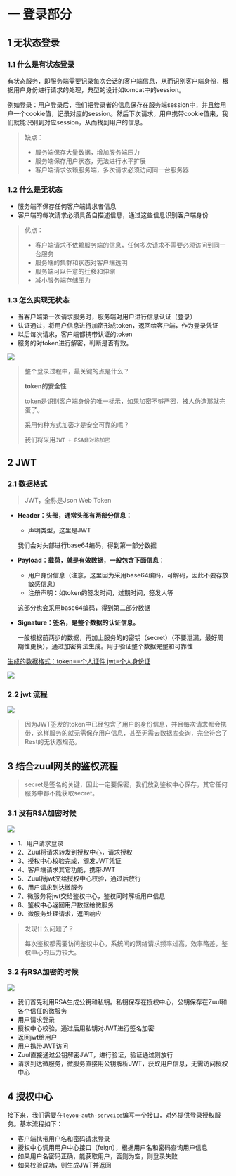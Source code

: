 # 一 登录部分

## 1 无状态登录

### 1.1 什么是有状态登录

有状态服务，即服务端需要记录每次会话的客户端信息，从而识别客户端身份，根据用户身份进行请求的处理，典型的设计如tomcat中的session。

例如登录：用户登录后，我们把登录者的信息保存在服务端session中，并且给用户一个cookie值，记录对应的session。然后下次请求，用户携带cookie值来，我们就能识别到对应session，从而找到用户的信息。

> 缺点：
>
> - 服务端保存大量数据，增加服务端压力
> - 服务端保存用户状态，无法进行水平扩展
> - 客户端请求依赖服务端，多次请求必须访问同一台服务器
>



### 1.2 什么是无状态

- 服务端不保存任何客户端请求者信息
- 客户端的每次请求必须具备自描述信息，通过这些信息识别客户端身份

> 优点：
>
> - 客户端请求不依赖服务端的信息，任何多次请求不需要必须访问到同一台服务
> - 服务端的集群和状态对客户端透明
> - 服务端可以任意的迁移和伸缩
> - 减小服务端存储压力



### 1.3 怎么实现无状态

- 当客户端第一次请求服务时，服务端对用户进行信息认证（登录）
- 认证通过，将用户信息进行加密形成token，返回给客户端，作为登录凭证
- 以后每次请求，客户端都携带认证的token
- 服务的对token进行解密，判断是否有效。

![](img/wuzhuangtai_01.png)



> 整个登录过程中，最关键的点是什么？
>
> **token的安全性**
>
> token是识别客户端身份的唯一标示，如果加密不够严密，被人伪造那就完蛋了。
>
> 采用何种方式加密才是安全可靠的呢？
>
> 我们将采用`JWT + RSA非对称加密`
>

## 2 JWT

### 2.1 数据格式

> JWT，全称是Json Web Token

- **Header：头部，通常头部有两部分信息：**

  - 声明类型，这里是JWT

  我们会对头部进行base64编码，得到第一部分数据

- **Payload：载荷，就是有效数据，一般包含下面信息**：

  - 用户身份信息（注意，这里因为采用base64编码，可解码，因此不要存放敏感信息）
  - 注册声明：如token的签发时间，过期时间，签发人等

  这部分也会采用base64编码，得到第二部分数据

- **Signature：签名，是整个数据的认证信息。**

  一般根据前两步的数据，再加上服务的的密钥（secret）（不要泄漏，最好周期性更换），通过加密算法生成。用于验证整个数据完整和可靠性

<u>生成的数据格式：token==个人证件  jwt=个人身份证</u>

![](img/jwt_01.png)

### 2.2 jwt 流程

![](img/jwt_02.png)

> 因为JWT签发的token中已经包含了用户的身份信息，并且每次请求都会携带，这样服务的就无需保存用户信息，甚至无需去数据库查询，完全符合了Rest的无状态规范。





## 3 结合zuul网关的鉴权流程 

> secret是签名的关键，因此一定要保密，我们放到鉴权中心保存，其它任何服务中都不能获取secret。

### 3.1 没有RSA加密时候

![](img/jwt_03.png)

- 1、用户请求登录
- 2、Zuul将请求转发到授权中心，请求授权
- 3、授权中心校验完成，颁发JWT凭证
- 4、客户端请求其它功能，携带JWT
- 5、Zuul将jwt交给授权中心校验，通过后放行
- 6、用户请求到达微服务
- 7、微服务将jwt交给鉴权中心，鉴权同时解析用户信息
- 8、鉴权中心返回用户数据给微服务
- 9、微服务处理请求，返回响应

> 发现什么问题了？
>
> 每次鉴权都需要访问鉴权中心，系统间的网络请求频率过高，效率略差，鉴权中心的压力较大。



### 3.2 有RSA加密的时候

![](img/jwt_04.png)



- 我们首先利用RSA生成公钥和私钥。私钥保存在授权中心，公钥保存在Zuul和各个信任的微服务
- 用户请求登录
- 授权中心校验，通过后用私钥对JWT进行签名加密
- 返回jwt给用户
- 用户携带JWT访问
- Zuul直接通过公钥解密JWT，进行验证，验证通过则放行
- 请求到达微服务，微服务直接用公钥解析JWT，获取用户信息，无需访问授权中心



## 4 授权中心

接下来，我们需要在`leyou-auth-servcice`编写一个接口，对外提供登录授权服务。基本流程如下：

- 客户端携带用户名和密码请求登录
- 授权中心调用用户中心接口（feign），根据用户名和密码查询用户信息
- 如果用户名密码正确，能获取用户，否则为空，则登录失败
- 如果校验成功，则生成JWT并返回

